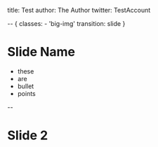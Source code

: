 title: Test
author: The Author
twitter: TestAccount

-- {
    classes: 
        - 'big-img'
    transition: slide
}
# Slide Name

- these
- are
- bullet
- points

--

# Slide 2
